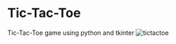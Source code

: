 # Tic-Tac-Toe
Tic-Tac-Toe game using python and tkinter
![tictactoe](https://user-images.githubusercontent.com/79055929/175772012-1bec5f26-e25c-40c9-bd13-3e303883e3c6.png)
